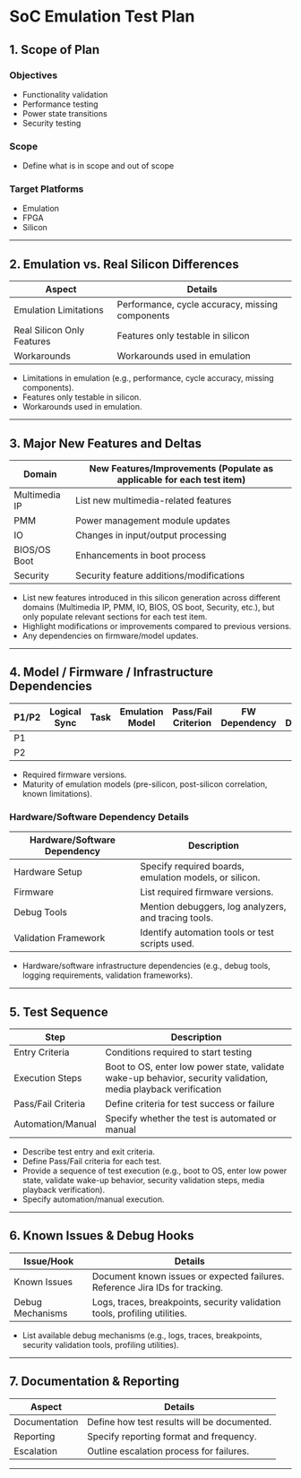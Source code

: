 # SoC Emulation Test Plan

## 1. Scope of Plan

### Objectives
- Functionality validation
- Performance testing
- Power state transitions
- Security testing

### Scope
- Define what is in scope and out of scope

### Target Platforms
- Emulation
- FPGA
- Silicon

---

## 2. Emulation vs. Real Silicon Differences

| Aspect                      | Details                                            |
|-----------------------------|----------------------------------------------------|
| Emulation Limitations       | Performance, cycle accuracy, missing components    |
| Real Silicon Only Features  | Features only testable in silicon                  |
| Workarounds                 | Workarounds used in emulation                      |

- Limitations in emulation (e.g., performance, cycle accuracy, missing components).
- Features only testable in silicon.
- Workarounds used in emulation.

---

## 3. Major New Features and Deltas

| Domain        | New Features/Improvements (Populate as applicable for each test item) |
|---------------|--------------------------------------------------                     |
| Multimedia IP | List new multimedia-related features                                  |
| PMM           | Power management module updates                                       |
| IO            | Changes in input/output processing                                    |
| BIOS/OS Boot  | Enhancements in boot process                                          |
| Security      | Security feature additions/modifications                              |

- List new features introduced in this silicon generation across different domains (Multimedia IP, PMM, IO, BIOS, OS boot, Security, etc.), but only populate relevant sections for each test item.
- Highlight modifications or improvements compared to previous versions.
- Any dependencies on firmware/model updates.
  
---

## 4. Model / Firmware / Infrastructure Dependencies

| P1/P2 | Logical Sync | Task  | Emulation Model | Pass/Fail Criterion | FW Dependency | Model Dependency | Start Date | End Date |
|-------|--------------|-------|------------------|----------------------|----------------|-------------------|-------------|-----------|
| P1    |              |       |                  |                      |                |                   |             |           |
| P2    |              |       |                  |                      |                |                   |             |           |

- Required firmware versions.
- Maturity of emulation models (pre-silicon, post-silicon correlation, known limitations).

### Hardware/Software Dependency Details

| Hardware/Software Dependency| Description                                                      |
|-----------------------------|------------------------------------------------------------------|
| Hardware Setup              | Specify required boards, emulation models, or silicon.           |
| Firmware                    | List required firmware versions.                                 |
| Debug Tools                 | Mention debuggers, log analyzers, and tracing tools.             |
| Validation Framework        | Identify automation tools or test scripts used.                  |

- Hardware/software infrastructure dependencies (e.g., debug tools, logging requirements, validation frameworks).

---

## 5. Test Sequence

| Step              | Description                                                                  |
|-------------------|------------------------------------------------------------------------------|
| Entry Criteria    | Conditions required to start testing                                         |
| Execution Steps   | Boot to OS, enter low power state, validate wake-up behavior, security validation, media playback verification|
| Pass/Fail Criteria| Define criteria for test success or failure                                  |
| Automation/Manual | Specify whether the test is automated or manual                              |

- Describe test entry and exit criteria.
- Define Pass/Fail criteria for each test.
- Provide a sequence of test execution (e.g., boot to OS, enter low power state, validate wake-up behavior, security validation steps, media playback verification).
- Specify automation/manual execution.

---

## 6. Known Issues & Debug Hooks

| Issue/Hook       | Details                                                                      |
|------------------|-------------------------------------------------------------------------------|
| Known Issues     | Document known issues or expected failures. Reference Jira IDs for tracking. |
| Debug Mechanisms | Logs, traces, breakpoints, security validation tools, profiling utilities.   |

- List available debug mechanisms (e.g., logs, traces, breakpoints, security validation tools, profiling utilities).
  
---

## 7. Documentation & Reporting

| Aspect        | Details                                          |
|---------------|--------------------------------------------------|
| Documentation | Define how test results will be documented.      |
| Reporting     | Specify reporting format and frequency.          |
| Escalation    | Outline escalation process for failures.         |

---
